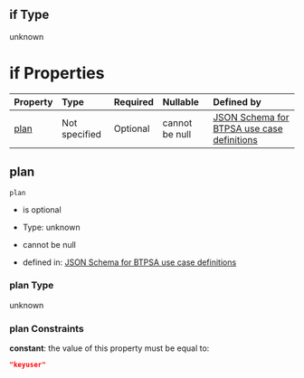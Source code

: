 ## if Type

unknown

# if Properties

| Property      | Type          | Required | Nullable       | Defined by                                                                                                                                                                                                                                    |
| :------------ | :------------ | :------- | :------------- | :-------------------------------------------------------------------------------------------------------------------------------------------------------------------------------------------------------------------------------------------- |
| [plan](#plan) | Not specified | Optional | cannot be null | [JSON Schema for BTPSA use case definitions](btpsa-usecase-properties-services-items-allof-1-then-allof-113-then-allof-1-if-properties-plan.md "undefined#/properties/services/items/allOf/1/then/allOf/113/then/allOf/1/if/properties/plan") |

## plan



`plan`

*   is optional

*   Type: unknown

*   cannot be null

*   defined in: [JSON Schema for BTPSA use case definitions](btpsa-usecase-properties-services-items-allof-1-then-allof-113-then-allof-1-if-properties-plan.md "undefined#/properties/services/items/allOf/1/then/allOf/113/then/allOf/1/if/properties/plan")

### plan Type

unknown

### plan Constraints

**constant**: the value of this property must be equal to:

```json
"keyuser"
```
